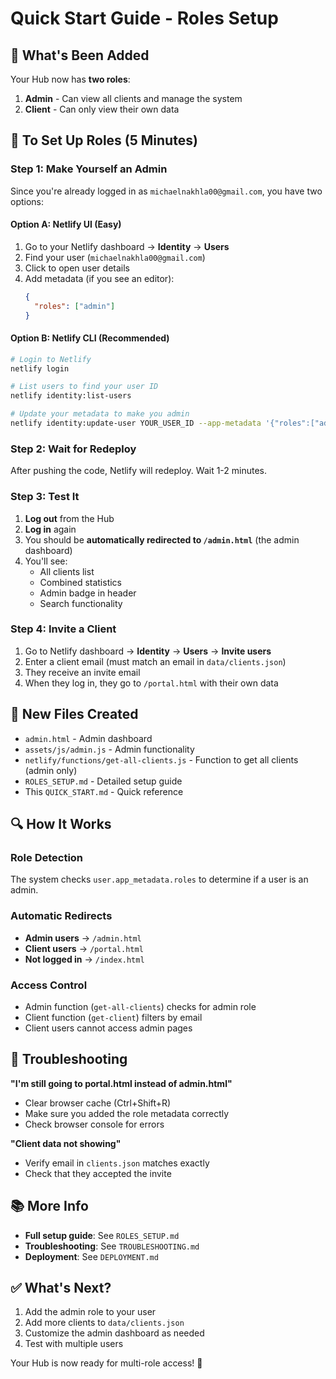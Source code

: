 # Quick Start Guide - Roles Setup

## 🎯 What's Been Added

Your Hub now has **two roles**:

1. **Admin** - Can view all clients and manage the system
2. **Client** - Can only view their own data

## 🚀 To Set Up Roles (5 Minutes)

### Step 1: Make Yourself an Admin

Since you're already logged in as `michaelnakhla00@gmail.com`, you have two options:

#### Option A: Netlify UI (Easy)
1. Go to your Netlify dashboard → **Identity** → **Users**
2. Find your user (`michaelnakhla00@gmail.com`)
3. Click to open user details
4. Add metadata (if you see an editor):
   ```json
   {
     "roles": ["admin"]
   }
   ```

#### Option B: Netlify CLI (Recommended)
```bash
# Login to Netlify
netlify login

# List users to find your user ID
netlify identity:list-users

# Update your metadata to make you admin
netlify identity:update-user YOUR_USER_ID --app-metadata '{"roles":["admin"]}'
```

### Step 2: Wait for Redeploy

After pushing the code, Netlify will redeploy. Wait 1-2 minutes.

### Step 3: Test It

1. **Log out** from the Hub
2. **Log in** again
3. You should be **automatically redirected to `/admin.html`** (the admin dashboard)
4. You'll see:
   - All clients list
   - Combined statistics
   - Admin badge in header
   - Search functionality

### Step 4: Invite a Client

1. Go to Netlify dashboard → **Identity** → **Users** → **Invite users**
2. Enter a client email (must match an email in `data/clients.json`)
3. They receive an invite email
4. When they log in, they go to `/portal.html` with their own data

## 📁 New Files Created

- `admin.html` - Admin dashboard
- `assets/js/admin.js` - Admin functionality
- `netlify/functions/get-all-clients.js` - Function to get all clients (admin only)
- `ROLES_SETUP.md` - Detailed setup guide
- This `QUICK_START.md` - Quick reference

## 🔍 How It Works

### Role Detection
The system checks `user.app_metadata.roles` to determine if a user is an admin.

### Automatic Redirects
- **Admin users** → `/admin.html`
- **Client users** → `/portal.html`
- **Not logged in** → `/index.html`

### Access Control
- Admin function (`get-all-clients`) checks for admin role
- Client function (`get-client`) filters by email
- Client users cannot access admin pages

## 🐛 Troubleshooting

**"I'm still going to portal.html instead of admin.html"**
- Clear browser cache (Ctrl+Shift+R)
- Make sure you added the role metadata correctly
- Check browser console for errors

**"Client data not showing"**
- Verify email in `clients.json` matches exactly
- Check that they accepted the invite

## 📚 More Info

- **Full setup guide**: See `ROLES_SETUP.md`
- **Troubleshooting**: See `TROUBLESHOOTING.md`
- **Deployment**: See `DEPLOYMENT.md`

## ✅ What's Next?

1. Add the admin role to your user
2. Add more clients to `data/clients.json`
3. Customize the admin dashboard as needed
4. Test with multiple users

Your Hub is now ready for multi-role access! 🎉

